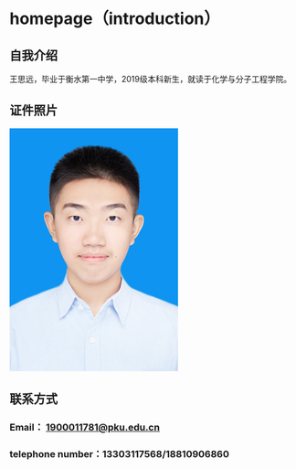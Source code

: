 # homepage（introduction）
## 自我介绍
王思远，毕业于衡水第一中学，2019级本科新生，就读于化学与分子工程学院。
## 证件照片
![image](https://github.com/wsy011127/homepage/blob/master/images/mmexport1564975062183.jpg)
## 联系方式
### Email： 1900011781@pku.edu.cn
### telephone number：13303117568/18810906860
